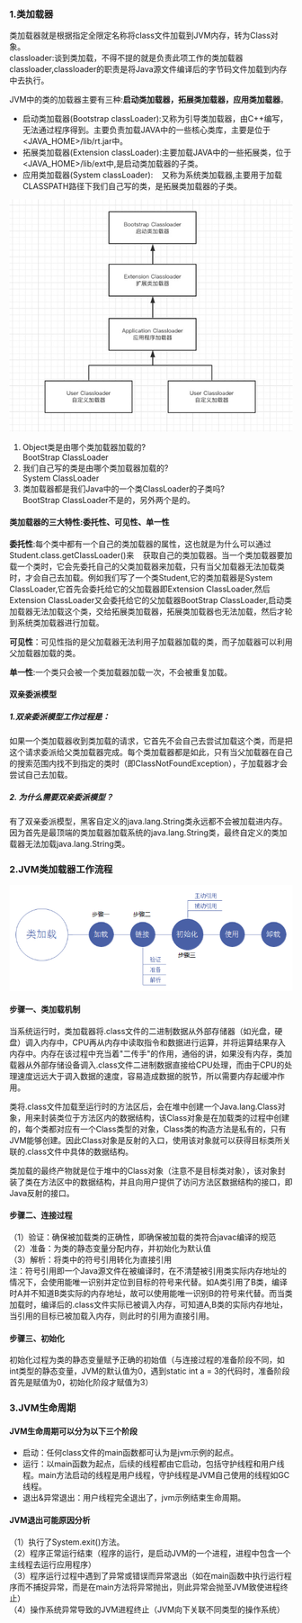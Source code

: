 ### 1.类加载器

类加载器就是根据指定全限定名称将class文件加载到JVM内存，转为Class对象。\
classloader:谈到类加载，不得不提的就是负责此项工作的类加载器classloader,classloader的职责是将Java源文件编译后的字节码文件加载到内存中去执行。

JVM中的类的加载器主要有三种:**启动类加载器，拓展类加载器，应用类加载器**。
 
- 启动类加载器(Bootstrap classLoader):又称为引导类加载器，由C++编写，无法通过程序得到。主要负责加载JAVA中的一些核心类库，主要是位于<JAVA_HOME>/lib/rt.jar中。
- 拓展类加载器(Extension classLoader):主要加载JAVA中的一些拓展类，位于<JAVA_HOME>/lib/ext中,是启动类加载器的子类。
- 应用类加载器(System classLoader):    又称为系统类加载器,主要用于加载CLASSPATH路径下我们自己写的类，是拓展类加载器的子类。
 
![image](img/classloader.jpg)


1. Object类是由哪个类加载器加载的?\
BootStrap ClassLoader
2. 我们自己写的类是由哪个类加载器加载的?\
System ClassLoader
3. 类加载器都是我们Java中的一个类ClassLoader的子类吗?\
BootStrap ClassLoader不是的，另外两个是的。

#### 类加载器的三大特性:委托性、可见性、单一性
**委托性**:每个类中都有一个自己的类加载器的属性，这也就是为什么可以通过Student.class.getClassLoader()来    获取自己的类加载器。当一个类加载器要加载一个类时，它会先委托自己的父类加载器来加载，只有当父加载器无法加载类时，才会自己去加载。例如我们写了一个类Student,它的类加载器是System ClassLoader,它首先会委托给它的父加载器即Extension ClassLoader,然后Extension ClassLoader又会委托给它的父加载器BootStrap ClassLoader,启动类加载器无法加载这个类，交给拓展类加载器，拓展类加载器也无法加载，然后才轮到系统类加载器进行加载。

**可见性**：可见性指的是父加载器无法利用子加载器加载的类，而子加载器可以利用父加载器加载的类。

**单一性**:一个类只会被一个类加载器加载一次，不会被重复加载。

#### 双亲委派模型
##### 1.双亲委派模型工作过程是：
如果一个类加载器收到类加载的请求，它首先不会自己去尝试加载这个类，而是把这个请求委派给父类加载器完成。每个类加载器都是如此，只有当父加载器在自己的搜索范围内找不到指定的类时（即ClassNotFoundException），子加载器才会尝试自己去加载。
##### 2. 为什么需要双亲委派模型？
有了双亲委派模型，黑客自定义的java.lang.String类永远都不会被加载进内存。因为首先是最顶端的类加载器加载系统的java.lang.String类，最终自定义的类加载器无法加载java.lang.String类。



### 2.JVM类加载器工作流程
![image](img/classloader1.png)

#### 步骤一、类加载机制

当系统运行时，类加载器将.class文件的二进制数据从外部存储器（如光盘，硬盘）调入内存中，CPU再从内存中读取指令和数据进行运算，并将运算结果存入内存中。内存在该过程中充当着"二传手"的作用，通俗的讲，如果没有内存，类加载器从外部存储设备调入.class文件二进制数据直接给CPU处理，而由于CPU的处理速度远远大于调入数据的速度，容易造成数据的脱节，所以需要内存起缓冲作用。

类将.class文件加载至运行时的方法区后，会在堆中创建一个Java.lang.Class对象，用来封装类位于方法区内的数据结构，该Class对象是在加载类的过程中创建的，每个类都对应有一个Class类型的对象，Class类的构造方法是私有的，只有JVM能够创建。因此Class对象是反射的入口，使用该对象就可以获得目标类所关联的.class文件中具体的数据结构。

类加载的最终产物就是位于堆中的Class对象（注意不是目标类对象），该对象封装了类在方法区中的数据结构，并且向用户提供了访问方法区数据结构的接口，即Java反射的接口。

#### 步骤二、连接过程
（1）验证：确保被加载类的正确性，即确保被加载的类符合javac编译的规范\
（2）准备：为类的静态变量分配内存，并初始化为默认值\
（3）解析：将类中的符号引用转化为直接引用\
注：符号引用即一个Java源文件在被编译时，在不清楚被引用类实际内存地址的情况下，会使用能唯一识别并定位到目标的符号来代替。如A类引用了B类，编译时A并不知道B类实际的内存地址，故可以使用能唯一识别B的符号来代替。而当类加载时，编译后的.class文件实际已被调入内存，可知道A,B类的实际内存地址，当引用的目标已被加载入内存，则此时的引用为直接引用。

#### 步骤三、初始化
初始化过程为类的静态变量赋予正确的初始值（与连接过程的准备阶段不同，如int类型的静态变量，JVM的默认值为0，遇到static int a = 3的代码时，准备阶段首先是赋值为0，初始化阶段才赋值为3）

### 3.JVM生命周期
#### JVM生命周期可以分为以下三个阶段
- 启动：任何class文件的main函数都可认为是jvm示例的起点。
- 运行：以main函数为起点，后续的线程都由它启动，包括守护线程和用户线程。main方法启动的线程是用户线程，守护线程是JVM自己使用的线程如GC线程。
- 退出&异常退出：用户线程完全退出了，jvm示例结束生命周期。

#### JVM退出可能原因分析
（1）执行了System.exit()方法。\
（2）程序正常运行结束（程序的运行，是启动JVM的一个进程，进程中包含一个主线程去运行应用程序）\
（3）程序运行过程中遇到了异常或错误而异常退出（如在main函数中执行运行程序而不捕捉异常，而是在main方法将异常抛出，则此异常会抛至JVM致使进程终止）\
（4）操作系统异常导致的JVM进程终止（JVM向下关联不同类型的操作系统）











